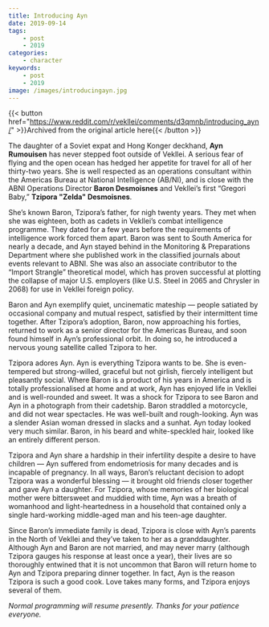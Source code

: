 ```yaml
---
title: Introducing Ayn
date: 2019-09-14
tags:
    - post
    - 2019
categories:
    - character
keywords:
    - post
    - 2019
image: /images/introducingayn.jpg
---
```

{{< button href="https://www.reddit.com/r/vekllei/comments/d3qmnb/introducing_ayn/" >}}Archived from the original article here{{< /button >}}

The daughter of a Soviet expat and Hong Konger deckhand, **Ayn** **Rumouisen** has never stepped foot outside of Vekllei. A serious fear of flying and the open ocean has hedged her appetite for travel for all of her thirty-two years. She is well respected as an operations consultant within the Americas Bureau at National Intelligence (AB/NI), and is close with the ABNI Operations Director **Baron Desmoisnes** and Vekllei’s first “Gregori Baby,” **Tzipora "Zelda" Desmoisnes**.

She’s known Baron, Tzipora’s father, for nigh twenty years. They met when she was eighteen, both as cadets in Vekllei’s combat intelligence programme. They dated for a few years before the requirements of intelligence work forced them apart. Baron was sent to South America for nearly a decade, and Ayn stayed behind in the Monitoring & Preparations Department where she published work in the classified journals about events relevant to ABNI. She was also an associate contributor to the “Import Strangle” theoretical model, which has proven successful at plotting the collapse of major U.S. employers (like U.S. Steel in 2065 and Chrysler in 2068) for use in Vekllei foreign policy.

Baron and Ayn exemplify quiet, uncinematic mateship — people satiated by occasional company and mutual respect, satisfied by their intermittent time together. After Tzipora’s adoption, Baron, now approaching his forties, returned to work as a senior director for the Americas Bureau, and soon found himself in Ayn’s professional orbit. In doing so, he introduced a nervous young satellite called Tzipora to her.

Tzipora adores Ayn. Ayn is everything Tzipora wants to be. She is even-tempered but strong-willed, graceful but not girlish, fiercely intelligent but pleasantly social. Where Baron is a product of his years in America and is totally professionalised at home and at work, Ayn has enjoyed life in Vekllei and is well-rounded and sweet. It was a shock for Tzipora to see Baron and Ayn in a photograph from their cadetship. Baron straddled a motorcycle, and did not wear spectacles. He was well-built and rough-looking. Ayn was a slender Asian woman dressed in slacks and a sunhat. Ayn today looked very much similar. Baron, in his beard and white-speckled hair, looked like an entirely different person.

Tzipora and Ayn share a hardship in their infertility despite a desire to have children — Ayn suffered from endometriosis for many decades and is incapable of pregnancy. In all ways, Baron’s reluctant decision to adopt Tzipora was a wonderful blessing — it brought old friends closer together and gave Ayn a daughter. For Tzipora, whose memories of her biological mother were bittersweet and muddied with time, Ayn was a breath of womanhood and light-heartedness in a household that contained only a single hard-working middle-aged man and his teen-age daughter.

Since Baron’s immediate family is dead, Tzipora is close with Ayn’s parents in the North of Vekllei and they’ve taken to her as a granddaughter. Although Ayn and Baron are not married, and may never marry (although Tzipora gauges his response at least once a year), their lives are so thoroughly entwined that it is not uncommon that Baron will return home to Ayn and Tzipora preparing dinner together. In fact, Ayn is the reason Tzipora is such a good cook. Love takes many forms, and Tzipora enjoys several of them.

*Normal programming will resume presently. Thanks for your patience everyone.*
